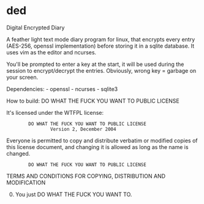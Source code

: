 # ded
Digital Encrypted Diary

A feather light text mode diary program for linux, that encrypts every entry (AES-256, openssl implementation) before storing it in a sqlite database.
It uses vim as the editor and ncurses.

You'll be prompted to enter a key at the start, it will be used during the session to encrypt/decrypt the entries.
Obviously, wrong key = garbage on your screen.

Dependencies:
            - openssl
            - ncurses
            - sqlite3
            
How to build:
            DO WHAT THE FUCK YOU WANT TO PUBLIC LICENSE

It's licensed under the WTFPL license:

            DO WHAT THE FUCK YOU WANT TO PUBLIC LICENSE
                    Version 2, December 2004

 Everyone is permitted to copy and distribute verbatim or modified
 copies of this license document, and changing it is allowed as long
 as the name is changed.

            DO WHAT THE FUCK YOU WANT TO PUBLIC LICENSE
   TERMS AND CONDITIONS FOR COPYING, DISTRIBUTION AND MODIFICATION

  0. You just DO WHAT THE FUCK YOU WANT TO.
